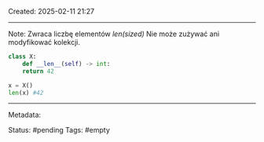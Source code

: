 Created: 2025-02-11 21:27

--- 
Note: 
Zwraca liczbę elementów *len(sized)*
Nie może zużywać ani modyfikować kolekcji.

```python
class X:
	def __len__(self) -> int:
	return 42

x = X()
len(x) #42
```
--- 
Metadata: 

Status: #pending 
Tags: #empty